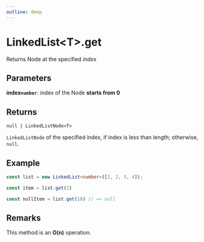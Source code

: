 ```yaml
---
outline: deep
---
```


# **LinkedList&lt;T&gt;.get**

Returns Node at the specified _index_

## ****Parameters****

**index`number`**: index of the Node **starts from 0**

## ****Returns****

`null | LinkedListNode<T>`

`LinkedListNode` of the specified index, if index is less than length; otherwise, `null`.

## ****Example****

```typescript
const list = new LinkedList<number>([1, 2, 3, 4]);

const item = list.get(2)

const nullItem = list.get(10) // => null
```

## ****Remarks****

This method is an **O(n)** operation.

